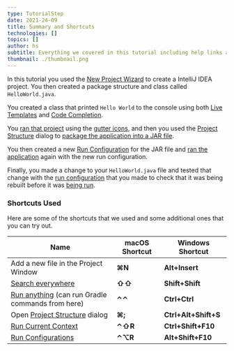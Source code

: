 ```yaml
---
type: TutorialStep
date: 2021-24-09
title: Summary and Shortcuts
technologies: []
topics: []
author: hs
subtitle: Everything we covered in this tutorial including help links and shortcuts
thumbnail: ./thumbnail.png
---
```


In this tutorial you used the [New Project Wizard](https://www.jetbrains.com/help/idea/new-project-wizard.html) to create a IntelliJ IDEA project. You then created a package structure and class called `HelloWorld.java`.

You created a class that printed `Hello World` to the console using both [Live Templates](https://www.jetbrains.com/help/idea/using-live-templates.html) and [Code Completion](https://www.jetbrains.com/help/idea/auto-completing-code.html).

You [ran that project](https://www.jetbrains.com/help/idea/running-applications.html) using the [gutter icons](https://www.jetbrains.com/help/idea/settings-gutter-icons.html), and then you used the [Project Structure](https://www.jetbrains.com/help/idea/project-settings-and-structure.html) dialog to [package the application into a JAR file](https://www.jetbrains.com/help/idea/compiling-applications.html#package_into_jar). 

You then created a new [Run Configuration](https://www.jetbrains.com/help/idea/run-debug-configuration.html) for the JAR file and [ran the application](https://www.jetbrains.com/help/idea/running-applications.html) again with the new run configuration.

Finally, you made a change to your `HelloWorld.java` file and tested that change with the [run configuration](https://www.jetbrains.com/help/idea/run-debug-configuration.html) that you made to check that it was being rebuilt before it was [being run](https://www.jetbrains.com/help/idea/running-applications.html).

### Shortcuts Used
Here are some of the shortcuts that we used and some additional ones that you can try out. 

| Name      | macOS Shortcut | Windows Shortcut |
| ----------- | ----------- | ----------- |
|Add a new file in the Project Window|**⌘N**|**Alt+Insert**
|[Search everywhere](https://www.jetbrains.com/help/idea/searching-everywhere.html) |**⇧⇧** |**Shift+Shift**|
|[Run anything](https://www.jetbrains.com/help/idea/running-anything.html) (can run Gradle commands from here)|**⌃⌃**|**Ctrl+Ctrl**|
| Open [Project Structure](https://www.jetbrains.com/help/idea/project-settings-and-structure.html) dialog|**⌘;**|**Ctrl+Alt+Shift+S**| 
|[Run Current Context](https://www.jetbrains.com/help/idea/run-debug-configuration.html) |**⌃⇧R**|**Ctrl+Shift+F10** |
|[Run Configurations](https://www.jetbrains.com/help/idea/run-debug-configuration.html) |**⌃⌥R**|**Alt+Shift+F10** |


